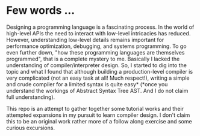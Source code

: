 # Few words ...
Designing a programming language is a fascinating process.
In the world of high-level APIs the need to interact with low-level
intricacies has reduced. However, understanding low-level details 
remains important for performance optimization, debugging, 
and systems programming. To go even further down, "how these 
programming languages are themselves programmed", that is a complete
mystery to me. Basically I lacked the understanding
of compiler/interpreter design. So, I started to dig into the
topic and what I found that although building a production-level
compiler is very complicated (not an easy task at all! Much respect!),
writing a simple and crude compiler for a limited syntax is
quite easy* (*once you understand the workings of Abstract Syntax Tree AST.
And I do not claim full understanding).

This repo is an attempt to gather together some tutorial works
and their attempted expansions in my pursuit to learn compiler
design. I don't claim this to be an original work rather more
of a follow along exercise and some curious excursions.